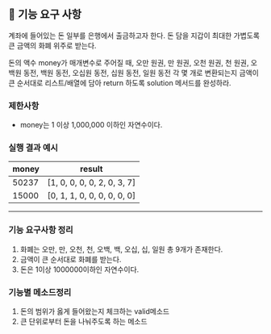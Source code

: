 ## 🚀 기능 요구 사항

계좌에 들어있는 돈 일부를 은행에서 출금하고자 한다. 돈 담을 지갑이 최대한 가볍도록 큰 금액의 화폐 위주로 받는다.

돈의 액수 money가 매개변수로 주어질 때, 오만 원권, 만 원권, 오천 원권, 천 원권, 오백원 동전, 백원 동전, 오십원 동전, 십원 동전, 일원 동전 각 몇 개로 변환되는지 금액이 큰 순서대로 리스트/배열에 담아 return 하도록 solution 메서드를 완성하라.

### 제한사항

- money는 1 이상 1,000,000 이하인 자연수이다.

### 실행 결과 예시

| money | result |
| --- | --- |
| 50237	| [1, 0, 0, 0, 0, 2, 0, 3, 7] |
| 15000	| [0, 1, 1, 0, 0, 0, 0, 0, 0] |

---
### 기능 요구사항 정리
1. 화폐는 오만, 만, 오천, 천, 오백, 백, 오십, 십, 일원 총 9개가 존재한다.
2. 금액이 큰 순서대로 화폐를 받는다.
3. 돈은 1이상 1000000이하인 자연수이다.

### 기능별 메소드정리
1. 돈의 범위가 옳게 들어왔는지 체크하는 valid메소드
2. 큰 단위로부터 돈을 나눠주도록 하는 메소드